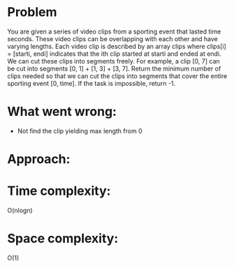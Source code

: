 # Problem
You are given a series of video clips from a sporting event that lasted time seconds. These video clips can be overlapping with each other and have varying lengths.
Each video clip is described by an array clips where clips[i] = [starti, endi] indicates that the ith clip started at starti and ended at endi.
We can cut these clips into segments freely.
For example, a clip [0, 7] can be cut into segments [0, 1] + [1, 3] + [3, 7].
Return the minimum number of clips needed so that we can cut the clips into segments that cover the entire sporting event [0, time]. If the task is impossible, return -1.

# What went wrong:
- Not find the clip yielding max length from 0

# Approach:


# Time complexity:
O(nlogn)

# Space complexity:
O(1)